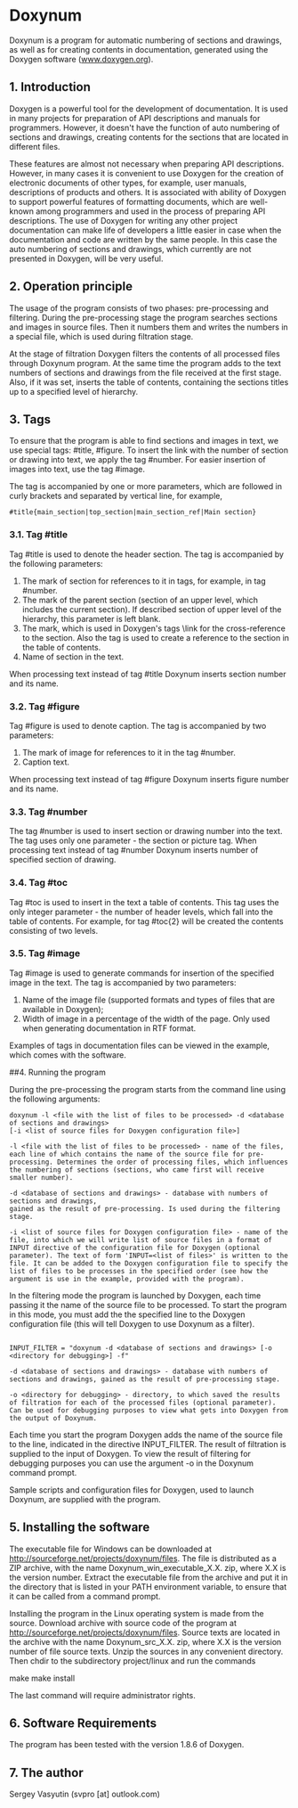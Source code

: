 # Doxynum
Doxynum is a program for automatic numbering of sections and drawings, as well as for creating contents in documentation, generated using the Doxygen software (www.doxygen.org).

## 1. Introduction

Doxygen is a powerful tool for the development of documentation. It is used in many projects for preparation of API descriptions and manuals for programmers. However, it doesn't have the function of auto numbering of sections and drawings, creating contents for the sections that are located in different files.

These features are almost not necessary when preparing API descriptions. However, in many cases it is convenient to use Doxygen for the creation of electronic documents of other types, for example, user manuals, descriptions of products and others. It is associated with ability of Doxygen to support powerful features of formatting documents, which are well-known among programmers and used in the process of preparing API descriptions. The use of Doxygen for writing any other project documentation can make life of developers a little easier in case when the documentation and code are written by the same people. In this case the auto numbering of sections and drawings, which currently are not presented in Doxygen, will be very useful.


## 2. Operation principle

The usage of the program consists of two phases: pre-processing and filtering. During the pre-processing stage the program searches sections and images in source files. Then it numbers them and writes the numbers in a special file, which is used during filtration stage. 

At the stage of filtration Doxygen filters the contents of all processed files through Doxynum program. At the same time the program adds to the text numbers of sections and drawings from the file received at the first stage. Also, if it was set, inserts the table of contents, containing the sections titles up to a specified level of hierarchy.


## 3. Tags

To ensure that the program is able to find sections and images in text, we use special tags: #title, #figure. To insert the link with the number of section or drawing into text, we apply the tag #number. For easier insertion of images into text, use the tag #image.

The tag is accompanied by one or more parameters, which are followed in curly brackets and separated by vertical line, for example,

```
#title{main_section|top_section|main_section_ref|Main section}
```

### 3.1. Tag #title

Tag #title is used to denote the header section. The tag is accompanied by the following parameters:
1) The mark of section for references to it in tags, for example, in tag #number.
2) The mark of the parent section (section of an upper level, which includes the current section). If described section of upper level of the hierarchy, this parameter is left blank.
3) The mark, which is used in Doxygen's tags \link for the cross-reference to the section. Also the tag is used to create a reference to the section in the table of contents.
4) Name of section in the text.

When processing text instead of tag #title Doxynum inserts section number and its name.

### 3.2. Tag #figure

Tag #figure is used to denote caption. The tag is accompanied by two parameters:
1) The mark of image for references to it in the tag #number.
2) Caption text.

When processing text instead of tag #figure Doxynum inserts figure number and its name.

### 3.3. Tag #number

The tag #number is used to insert section or drawing number into the text. The tag uses only one parameter - the section or picture tag. When processing text instead of tag #number Doxynum inserts number of specified section of drawing.

### 3.4. Tag #toc

Tag #toc is used to insert in the text a table of contents. This tag uses the only integer parameter - the number of header levels, which fall into the table of contents. For example, for tag #toc{2} will be created the contents consisting of two levels.

### 3.5. Tag #image

Tag #image is used to generate commands for insertion of the specified image in the text. The tag is accompanied by two parameters:
1. Name of the image file (supported formats and types of files that are available in Doxygen);
2. Width of image in a percentage of the width of the page. Only used when generating documentation in RTF format.

Examples of tags in documentation files can be viewed in the example, which comes with the software.


##4. Running the program 

During the pre-processing the program starts from the command line using the following arguments:

```
doxynum -l <file with the list of files to be processed> -d <database of sections and drawings>
[-i <list of source files for Doxygen configuration file>]

-l <file with the list of files to be processed> - name of the files, each line of which contains the name of the source file for pre-processing. Determines the order of processing files, which influences the numbering of sections (sections, who came first will receive smaller number).

-d <database of sections and drawings> - database with numbers of sections and drawings, 
gained as the result of pre-processing. Is used during the filtering stage.

-i <list of source files for Doxygen configuration file> - name of the file, into which we will write list of source files in a format of INPUT directive of the configuration file for Doxygen (optional parameter). The text of form 'INPUT=<list of files>' is written to the file. It can be added to the Doxygen configuration file to specify the list of files to be processes in the specified order (see how the argument is use in the example, provided with the program).
```

In the filtering mode the program is launched by Doxygen, each time passing it the name of the source file to be processed. To start the program in this mode, you must add the the specified line to the Doxygen configuration file (this will tell Doxygen to use Doxynum as a filter).

```

INPUT_FILTER = "doxynum -d <database of sections and drawings> [-o <directory for debugging>] -f"

-d <database of sections and drawings> - database with numbers of sections and drawings, gained as the result of pre-processing stage.

-o <directory for debugging> - directory, to which saved the results of filtration for each of the processed files (optional parameter). Can be used for debugging purposes to view what gets into Doxygen from the output of Doxynum.
```

Each time you start the program Doxygen adds the name of the source file to the line, indicated in the directive INPUT_FILTER. The result of filtration is supplied to the input of Doxygen. To view the result of filtering for debugging purposes you can use the argument -o in the Doxynum command prompt. 

Sample scripts and configuration files for Doxygen, used to launch Doxynum, are supplied with the program.


## 5. Installing the software

The executable file for Windows can be downloaded at http://sourceforge.net/projects/doxynum/files. The file is distributed as a ZIP archive, with the name Doxynum_win_executable_X.X. zip, where X.X is the version number. Extract the executable file from the archive and put it in the directory that is listed in your PATH environment variable, to ensure that it can be called from a command prompt.

Installing the program in the Linux operating system is made from the source. Download archive with source code of the program at http://sourceforge.net/projects/doxynum/files. Source texts are located in the archive with the name Doxynum_src_X.X. zip, where X.X is the version number of file source texts. Unzip the sources in any convenient directory. Then chdir to the subdirectory project/linux and run the commands

make
make install

The last command will require administrator rights.


## 6. Software Requirements

The program has been tested with the version 1.8.6 of Doxygen.


## 7. The author

Sergey Vasyutin (svpro [at] outlook.com)
